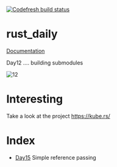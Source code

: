 [![Codefresh build status]( https://g.codefresh.io/api/badges/pipeline/cwxstat-cicd/cwxstat%2Frust_daily?type=cf-2&key=eyJhbGciOiJIUzI1NiJ9.NjM0YWVkMzM0NzI2YzFhMzBlNWVkOTVh.ZfjYCotys9Ry041iPk25bHpvIClqKVV0FlncXV1wtRk)]( https://g.codefresh.io/pipelines/edit/new/builds?id=64161c911f382c7145e49944&pipeline=rust_daily&projects=cwxstat&projectId=6409de421f25e6a0d478783b)
# rust_daily


[Documentation](https://cwxstat.github.io/rust_daily/)

Day12 .... building submodules

![12](https://user-images.githubusercontent.com/755710/221073838-d28fcf71-7c40-40ef-ac8d-a2d400ae78ad.png)

# Interesting
Take a look at the project
https://kube.rs/


# Index

- [Day15](https://github.com/mchirico/rust_daily/tree/main/day15)
Simple reference passing



